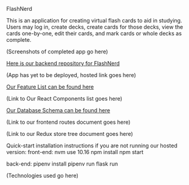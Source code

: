 FlashNerd 

This is an application for creating virtual flash cards to aid in studying. Users may log in, create decks, create cards for those decks, view the cards one-by-one, edit their cards, and mark cards or whole decks as complete.

(Screenshots of completed app go here)

[Here is our backend repository for FlashNerd](https://github.com/SauceKnight/backend_flashcard)

(App has yet to be deployed, hosted link goes here)

[Our Feature List can be found here](https://github.com/SauceKnight/frontend_flashcard/blob/master/documentation/feature_list.md)

(Link to Our React Components list goes here)

[Our Database Schema can be found here](https://github.com/SauceKnight/frontend_flashcard/blob/master/documentation/schema.png)

(Link to our frontend routes document goes here)

(Link to our Redux store tree document goes here)

Quick-start installation instructions if you are not running our hosted version:
front-end:
nvm use 10.16
npm install
npm start

back-end: 
pipenv install
pipenv run flask run

(Technologies used go here)
